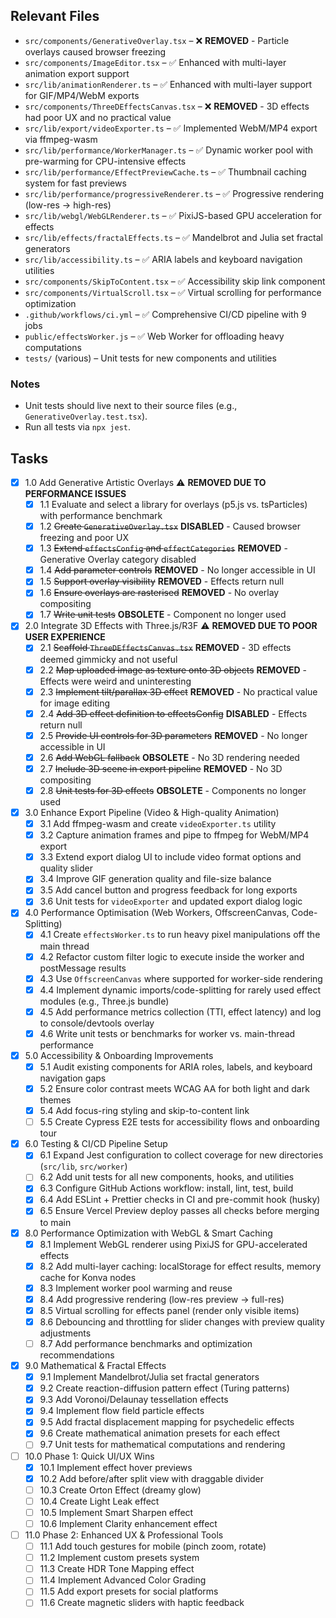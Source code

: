 ## Relevant Files

- `src/components/GenerativeOverlay.tsx` – ❌ **REMOVED** - Particle overlays caused browser freezing
- `src/components/ImageEditor.tsx` – ✅ Enhanced with multi-layer animation export support
- `src/lib/animationRenderer.ts` – ✅ Enhanced with multi-layer support for GIF/MP4/WebM exports
- `src/components/ThreeDEffectsCanvas.tsx` – ❌ **REMOVED** - 3D effects had poor UX and no practical value
- `src/lib/export/videoExporter.ts` – ✅ Implemented WebM/MP4 export via ffmpeg-wasm
- `src/lib/performance/WorkerManager.ts` – ✅ Dynamic worker pool with pre-warming for CPU-intensive effects
- `src/lib/performance/EffectPreviewCache.ts` – ✅ Thumbnail caching system for fast previews
- `src/lib/performance/progressiveRenderer.ts` – ✅ Progressive rendering (low-res → high-res)
- `src/lib/webgl/WebGLRenderer.ts` – ✅ PixiJS-based GPU acceleration for effects
- `src/lib/effects/fractalEffects.ts` – ✅ Mandelbrot and Julia set fractal generators
- `src/lib/accessibility.ts` – ✅ ARIA labels and keyboard navigation utilities
- `src/components/SkipToContent.tsx` – ✅ Accessibility skip link component
- `src/components/VirtualScroll.tsx` – ✅ Virtual scrolling for performance optimization
- `.github/workflows/ci.yml` – ✅ Comprehensive CI/CD pipeline with 9 jobs
- `public/effectsWorker.js` – ✅ Web Worker for offloading heavy computations
- `tests/` (various) – Unit tests for new components and utilities

### Notes

- Unit tests should live next to their source files (e.g., `GenerativeOverlay.test.tsx`).
- Run all tests via `npx jest`.

## Tasks

- [x] 1.0 Add Generative Artistic Overlays ⚠️ **REMOVED DUE TO PERFORMANCE ISSUES**
  - [x] 1.1 Evaluate and select a library for overlays (p5.js vs. tsParticles) with performance benchmark
  - [x] 1.2 ~~Create `GenerativeOverlay.tsx`~~ **DISABLED** - Caused browser freezing and poor UX
  - [x] 1.3 ~~Extend `effectsConfig` and `effectCategories`~~ **REMOVED** - Generative Overlay category disabled
  - [x] 1.4 ~~Add parameter controls~~ **REMOVED** - No longer accessible in UI
  - [x] 1.5 ~~Support overlay visibility~~ **REMOVED** - Effects return null
  - [x] 1.6 ~~Ensure overlays are rasterised~~ **REMOVED** - No overlay compositing  
  - [x] 1.7 ~~Write unit tests~~ **OBSOLETE** - Component no longer used

- [x] 2.0 Integrate 3D Effects with Three.js/R3F ⚠️ **REMOVED DUE TO POOR USER EXPERIENCE**
  - [x] 2.1 ~~Scaffold `ThreeDEffectsCanvas.tsx`~~ **REMOVED** - 3D effects deemed gimmicky and not useful
  - [x] 2.2 ~~Map uploaded image as texture onto 3D objects~~ **REMOVED** - Effects were weird and uninteresting
  - [x] 2.3 ~~Implement tilt/parallax 3D effect~~ **REMOVED** - No practical value for image editing
  - [x] 2.4 ~~Add 3D effect definition to effectsConfig~~ **DISABLED** - Effects return null
  - [x] 2.5 ~~Provide UI controls for 3D parameters~~ **REMOVED** - No longer accessible in UI
  - [x] 2.6 ~~Add WebGL fallback~~ **OBSOLETE** - No 3D rendering needed
  - [x] 2.7 ~~Include 3D scene in export pipeline~~ **REMOVED** - No 3D compositing
  - [x] 2.8 ~~Unit tests for 3D effects~~ **OBSOLETE** - Components no longer used

- [x] 3.0 Enhance Export Pipeline (Video & High-quality Animation)
  - [x] 3.1 Add ffmpeg-wasm and create `videoExporter.ts` utility
  - [x] 3.2 Capture animation frames and pipe to ffmpeg for WebM/MP4 export
  - [x] 3.3 Extend export dialog UI to include video format options and quality slider
  - [x] 3.4 Improve GIF generation quality and file-size balance
  - [x] 3.5 Add cancel button and progress feedback for long exports
  - [x] 3.6 Unit tests for `videoExporter` and updated export dialog logic

- [x] 4.0 Performance Optimisation (Web Workers, OffscreenCanvas, Code-Splitting)
  - [x] 4.1 Create `effectsWorker.ts` to run heavy pixel manipulations off the main thread
  - [x] 4.2 Refactor custom filter logic to execute inside the worker and postMessage results
  - [x] 4.3 Use `OffscreenCanvas` where supported for worker-side rendering
  - [x] 4.4 Implement dynamic imports/code-splitting for rarely used effect modules (e.g., Three.js bundle)
  - [x] 4.5 Add performance metrics collection (TTI, effect latency) and log to console/devtools overlay
  - [x] 4.6 Write unit tests or benchmarks for worker vs. main-thread performance

- [x] 5.0 Accessibility & Onboarding Improvements
  - [x] 5.1 Audit existing components for ARIA roles, labels, and keyboard navigation gaps
  - [x] 5.2 Ensure color contrast meets WCAG AA for both light and dark themes
  - [x] 5.4 Add focus-ring styling and skip-to-content link
  - [ ] 5.5 Create Cypress E2E tests for accessibility flows and onboarding tour

- [x] 6.0 Testing & CI/CD Pipeline Setup
  - [x] 6.1 Expand Jest configuration to collect coverage for new directories (`src/lib`, `src/worker`)
  - [ ] 6.2 Add unit tests for all new components, hooks, and utilities
  - [x] 6.3 Configure GitHub Actions workflow: install, lint, test, build
  - [x] 6.4 Add ESLint + Prettier checks in CI and pre-commit hook (husky)
  - [x] 6.5 Ensure Vercel Preview deploy passes all checks before merging to main

- [x] 8.0 Performance Optimization with WebGL & Smart Caching
  - [x] 8.1 Implement WebGL renderer using PixiJS for GPU-accelerated effects
  - [x] 8.2 Add multi-layer caching: localStorage for effect results, memory cache for Konva nodes
  - [x] 8.3 Implement worker pool warming and reuse
  - [x] 8.4 Add progressive rendering (low-res preview → full-res)
  - [x] 8.5 Virtual scrolling for effects panel (render only visible items)
  - [x] 8.6 Debouncing and throttling for slider changes with preview quality adjustments
  - [ ] 8.7 Add performance benchmarks and optimization recommendations

- [x] 9.0 Mathematical & Fractal Effects
  - [x] 9.1 Implement Mandelbrot/Julia set fractal generators
  - [x] 9.2 Create reaction-diffusion pattern effect (Turing patterns)
  - [x] 9.3 Add Voronoi/Delaunay tessellation effects
  - [x] 9.4 Implement flow field particle effects
  - [x] 9.5 Add fractal displacement mapping for psychedelic effects
  - [x] 9.6 Create mathematical animation presets for each effect
  - [ ] 9.7 Unit tests for mathematical computations and rendering

- [ ] 10.0 Phase 1: Quick UI/UX Wins
  - [x] 10.1 Implement effect hover previews
  - [x] 10.2 Add before/after split view with draggable divider
  - [ ] 10.3 Create Orton Effect (dreamy glow)
  - [ ] 10.4 Create Light Leak effect
  - [ ] 10.5 Implement Smart Sharpen effect
  - [ ] 10.6 Implement Clarity enhancement effect

- [ ] 11.0 Phase 2: Enhanced UX & Professional Tools
  - [ ] 11.1 Add touch gestures for mobile (pinch zoom, rotate)
  - [ ] 11.2 Implement custom presets system
  - [ ] 11.3 Create HDR Tone Mapping effect
  - [ ] 11.4 Implement Advanced Color Grading
  - [ ] 11.5 Add export presets for social platforms
  - [ ] 11.6 Create magnetic sliders with haptic feedback 